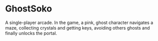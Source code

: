 # GhostSoko

A single-player arcade. In the game, a pink, ghost character navigates a maze, collecting crystals and getting keys, avoiding others ghosts and finally unlocks the portal.